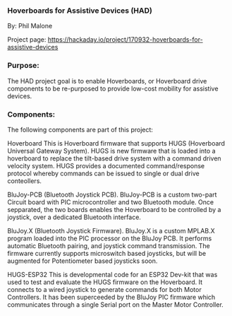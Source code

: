 
### Hoverboards for Assistive Devices (HAD) 
By: Phil Malone

Project page:  https://hackaday.io/project/170932-hoverboards-for-assistive-devices


### Purpose:
The HAD project goal is to enable Hoverboards, or Hoverboard drive components to be re-purposed to provide low-cost mobility for assistive devices.

### Components:
The following components are part of this project:

Hoverboard  This is Hoverboard firmware that supports HUGS (Hoverboard Universal Gateway System).  HUGS is new firmware that is loaded into a hoverboard to replace the tilt-based drive system with a command driven velocity system.  HUGS provides a documented command/response protocol whereby commands can be issued to single or dual drive conteollers.

BluJoy-PCB (Bluetooth Joystick PCB).  BluJoy-PCB is a custom two-part Circuit board with PIC microcontroller and two Bluetooth module.  Once sepparated, the two boards enables the Hoverboard to be controlled by a joystick, over a dedicated Bluetooth interface.  

BluJoy.X (Bluetooth Joystick Firmware). BluJoy.X is a custom MPLAB.X program loaded into the PIC processor on the BluJoy PCB.  It performs automatic Bluetooth pairing, and joystick command transmission.  The firmware currently supports microswitch based joysticks, but will be augmented for Potentiometer based joysticks soon.

HUGS-ESP32 This is developmental code for an ESP32 Dev-kit that was used to test and evaluate the HUGS firmware on the Hoverboard. It connects to a wired joystick to generate commands for both Motor Controllers.  It has been superceeded by the BluJoy PIC firmware which communicates through a single Serial port on the Master Motor Controller.

